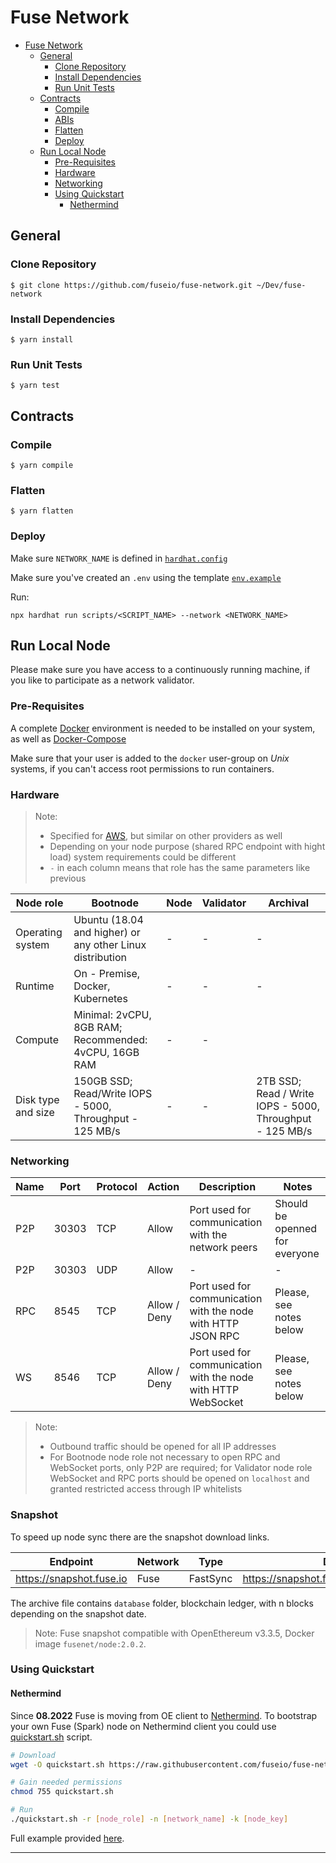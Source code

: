 # Fuse Network

- [Fuse Network](#fuse-network)
  - [General](#general)
    - [Clone Repository](#clone-repository)
    - [Install Dependencies](#install-dependencies)
    - [Run Unit Tests](#run-unit-tests)
  - [Contracts](#contracts)
    - [Compile](#compile)
    - [ABIs](#abis)
    - [Flatten](#flatten)
    - [Deploy](#deploy)
  - [Run Local Node](#run-local-node)
    - [Pre-Requisites](#pre-requisites)
    - [Hardware](#hardware)
    - [Networking](#networking)
    - [Using Quickstart](#using-quickstart)
      - [Nethermind](#nethermind)

## General

### Clone Repository

```
$ git clone https://github.com/fuseio/fuse-network.git ~/Dev/fuse-network
```

### Install Dependencies

```
$ yarn install
```

### Run Unit Tests

```
$ yarn test
```

## Contracts

### Compile

```
$ yarn compile
```

### Flatten

```
$ yarn flatten
```

### Deploy

Make sure `NETWORK_NAME` is defined in [`hardhat.config`](https://github.com/fuseio/fuse-network/blob/master/hardhat.config.js)

Make sure you've created an `.env` using the template [`env.example`](https://github.com/fuseio/fuse-network/blob/master/.env.example)

Run:

```
npx hardhat run scripts/<SCRIPT_NAME> --network <NETWORK_NAME>
```

## Run Local Node

Please make sure you have access to a continuously running machine, if you like to participate as a network validator.

### Pre-Requisites

A complete [Docker](https://docs.docker.com) environment is needed to be installed on your system, as well as [Docker-Compose](https://docs.docker.com/compose/)

Make sure that your user is added to the `docker` user-group on _Unix_ systems, if you can't access root permissions to run containers.

### Hardware

> Note:
>
> - Specified for [AWS](https://console.aws.amazon.com), but similar on other providers as well
> - Depending on your node purpose (shared RPC endpoint with hight load) system requirements could be different
> - `-` in each column means that role has the same parameters like previous

| Node role          | Bootnode                                                  | Node | Validator | Archival                                                 |
| ------------------ | --------------------------------------------------------- | ---- | --------- | -------------------------------------------------------- |
| Operating system   | Ubuntu (18.04 and higher) or any other Linux distribution | -    | -         | -                                                        |
| Runtime            | On - Premise, Docker, Kubernetes                          | -    | -         | -                                                        |
| Compute            | Minimal: 2vCPU, 8GB RAM; Recommended: 4vCPU, 16GB RAM     | -    | -         |                                                          |
| Disk type and size | 150GB SSD; Read/Write IOPS - 5000, Throughput - 125 MB/s  | -    | -         | 2TB SSD; Read / Write IOPS - 5000, Throughput - 125 MB/s |

### Networking

| Name | Port  | Protocol | Action       | Description                                                   | Notes                          |
| ---- | ----- | -------- | ------------ | ------------------------------------------------------------- | ------------------------------ |
| P2P  | 30303 | TCP      | Allow        | Port used for communication with the network peers            | Should be openned for everyone |
| P2P  | 30303 | UDP      | Allow        | -                                                             | -                              |
| RPC  | 8545  | TCP      | Allow / Deny | Port used for communication with the node with HTTP JSON RPC  | Please, see notes below        |
| WS   | 8546  | TCP      | Allow / Deny | Port used for communication with the node with HTTP WebSocket | Please, see notes below        |

> Note:
>
> - Outbound traffic should be opened for all IP addresses
> - For Bootnode node role not necessary to open RPC and WebSocket ports, only P2P are required; for Validator node role WebSocket and RPC ports should be opened on `localhost` and granted restricted access through IP whitelists

### Snapshot

 To speed up node sync there are the snapshot download links.

 | Endpoint                       | Network | Type      | Direct link (latest)                                |
 | ------------------------------ | ------- | --------- | --------------------------------------------------- |
 | https://snapshot.fuse.io       | Fuse    | FastSync  | https://snapshot.fuse.io/openethereum/database.zip  |

 The archive file contains `database` folder, blockchain ledger, with n blocks depending on the snapshot date.

 > Note: Fuse snapshot compatible with OpenEthereum v3.3.5, Docker image `fusenet/node:2.0.2`.

### Using Quickstart

#### Nethermind

Since **08.2022** Fuse is moving from OE client to [Nethermind](https://nethermind.io). To bootstrap your own Fuse (Spark) node on Nethermind client you could use [quickstart.sh](./nethermind/quickstart.sh) script.

```bash
# Download
wget -O quickstart.sh https://raw.githubusercontent.com/fuseio/fuse-network/master/nethermind/quickstart.sh

# Gain needed permissions
chmod 755 quickstart.sh

# Run
./quickstart.sh -r [node_role] -n [network_name] -k [node_key]
```

Full example provided [here](./nethermind/README.md).

---
